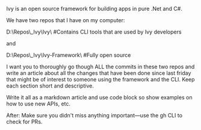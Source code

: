 Ivy is an open source framework for building apps in pure .Net and C#. 

We have two repos that I have on my computer: 

D:\\Repos\\\_Ivy\\Ivy\\ #Contains CLI tools that are used by Ivy developers

and

D:\\Repos\\\_Ivy\\Ivy-Framework\\ #Fully open source

I want you to thoroughly go though ALL the commits in these two repos and write an article about all the changes that have been done since last friday that might be of interest to someone using the framework and the CLI. Keep each section short and descriptive. 

Write it all as a markdown article and use code block so show examples on how to use new APIs, etc. 

After: Make sure you didn't miss anything important—use the gh CLI to check for PRs.






